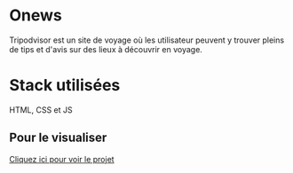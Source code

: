 
# Onews

Tripodvisor est un site de voyage où les utilisateur peuvent y trouver pleins de tips et d'avis sur des lieux à découvrir en voyage.

# Stack utilisées  

HTML, CSS et JS

## Pour le visualiser

[Cliquez ici pour voir le projet]([URL_du_lien](https://marjoriemarcos.github.io/tripodvisor/))


